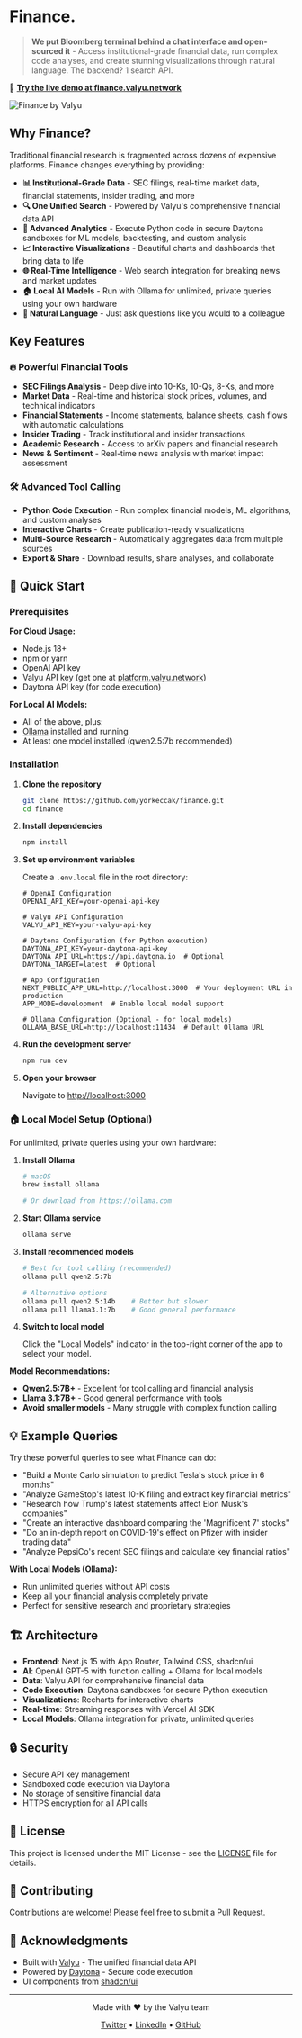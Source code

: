 # Finance.

> **We put Bloomberg terminal behind a chat interface and open-sourced it** - Access institutional-grade financial data, run complex code analyses, and create stunning visualizations through natural language. The backend? 1 search API.

🚀 **[Try the live demo at finance.valyu.network](https://finance.valyu.network)**

![Finance by Valyu](public/valyu.png)

## Why Finance?

Traditional financial research is fragmented across dozens of expensive platforms. Finance changes everything by providing:

- **📊 Institutional-Grade Data** - SEC filings, real-time market data, financial statements, insider trading, and more
- **🔍 One Unified Search** - Powered by Valyu's comprehensive financial data API
- **🐍 Advanced Analytics** - Execute Python code in secure Daytona sandboxes for ML models, backtesting, and custom analysis
- **📈 Interactive Visualizations** - Beautiful charts and dashboards that bring data to life
- **🌐 Real-Time Intelligence** - Web search integration for breaking news and market updates
- **🏠 Local AI Models** - Run with Ollama for unlimited, private queries using your own hardware
- **🎯 Natural Language** - Just ask questions like you would to a colleague

## Key Features

### 🔥 Powerful Financial Tools

- **SEC Filings Analysis** - Deep dive into 10-Ks, 10-Qs, 8-Ks, and more
- **Market Data** - Real-time and historical stock prices, volumes, and technical indicators  
- **Financial Statements** - Income statements, balance sheets, cash flows with automatic calculations
- **Insider Trading** - Track institutional and insider transactions
- **Academic Research** - Access to arXiv papers and financial research
- **News & Sentiment** - Real-time news analysis with market impact assessment

### 🛠️ Advanced Tool Calling

- **Python Code Execution** - Run complex financial models, ML algorithms, and custom analyses
- **Interactive Charts** - Create publication-ready visualizations
- **Multi-Source Research** - Automatically aggregates data from multiple sources
- **Export & Share** - Download results, share analyses, and collaborate

## 🚀 Quick Start

### Prerequisites

**For Cloud Usage:**
- Node.js 18+ 
- npm or yarn
- OpenAI API key
- Valyu API key (get one at [platform.valyu.network](https://platform.valyu.network))
- Daytona API key (for code execution)

**For Local AI Models:**
- All of the above, plus:
- [Ollama](https://ollama.com) installed and running
- At least one model installed (qwen2.5:7b recommended)

### Installation

1. **Clone the repository**
   ```bash
   git clone https://github.com/yorkeccak/finance.git
   cd finance
   ```

2. **Install dependencies**
   ```bash
   npm install
   ```

3. **Set up environment variables**
   
   Create a `.env.local` file in the root directory:
   ```env
   # OpenAI Configuration
   OPENAI_API_KEY=your-openai-api-key
   
   # Valyu API Configuration
   VALYU_API_KEY=your-valyu-api-key
   
   # Daytona Configuration (for Python execution)
   DAYTONA_API_KEY=your-daytona-api-key
   DAYTONA_API_URL=https://api.daytona.io  # Optional
   DAYTONA_TARGET=latest  # Optional
   
   # App Configuration
   NEXT_PUBLIC_APP_URL=http://localhost:3000  # Your deployment URL in production
   APP_MODE=development  # Enable local model support
   
   # Ollama Configuration (Optional - for local models)
   OLLAMA_BASE_URL=http://localhost:11434  # Default Ollama URL
   ```

4. **Run the development server**
   ```bash
   npm run dev
   ```

5. **Open your browser**
   
   Navigate to [http://localhost:3000](http://localhost:3000)

### 🏠 Local Model Setup (Optional)

For unlimited, private queries using your own hardware:

1. **Install Ollama**
   ```bash
   # macOS
   brew install ollama
   
   # Or download from https://ollama.com
   ```

2. **Start Ollama service**
   ```bash
   ollama serve
   ```

3. **Install recommended models**
   ```bash
   # Best for tool calling (recommended)
   ollama pull qwen2.5:7b
   
   # Alternative options
   ollama pull qwen2.5:14b    # Better but slower
   ollama pull llama3.1:7b    # Good general performance
   ```

4. **Switch to local model**
   
   Click the "Local Models" indicator in the top-right corner of the app to select your model.

**Model Recommendations:**
- **Qwen2.5:7B+** - Excellent for tool calling and financial analysis
- **Llama 3.1:7B+** - Good general performance with tools
- **Avoid smaller models** - Many struggle with complex function calling

## 💡 Example Queries

Try these powerful queries to see what Finance can do:

- "Build a Monte Carlo simulation to predict Tesla's stock price in 6 months"
- "Analyze GameStop's latest 10-K filing and extract key financial metrics"
- "Research how Trump's latest statements affect Elon Musk's companies"
- "Create an interactive dashboard comparing the 'Magnificent 7' stocks"
- "Do an in-depth report on COVID-19's effect on Pfizer with insider trading data"
- "Analyze PepsiCo's recent SEC filings and calculate key financial ratios"

**With Local Models (Ollama):**
- Run unlimited queries without API costs
- Keep all your financial analysis completely private
- Perfect for sensitive research and proprietary strategies

## 🏗️ Architecture

- **Frontend**: Next.js 15 with App Router, Tailwind CSS, shadcn/ui
- **AI**: OpenAI GPT-5 with function calling + Ollama for local models
- **Data**: Valyu API for comprehensive financial data
- **Code Execution**: Daytona sandboxes for secure Python execution
- **Visualizations**: Recharts for interactive charts
- **Real-time**: Streaming responses with Vercel AI SDK
- **Local Models**: Ollama integration for private, unlimited queries

## 🔒 Security

- Secure API key management
- Sandboxed code execution via Daytona
- No storage of sensitive financial data
- HTTPS encryption for all API calls

## 📝 License

This project is licensed under the MIT License - see the [LICENSE](LICENSE) file for details.

## 🤝 Contributing

Contributions are welcome! Please feel free to submit a Pull Request.

## 🙏 Acknowledgments

- Built with [Valyu](https://platform.valyu.network) - The unified financial data API
- Powered by [Daytona](https://daytona.io) - Secure code execution
- UI components from [shadcn/ui](https://ui.shadcn.com)

---

<p align="center">
  Made with ❤️ by the Valyu team
</p>

<p align="center">
  <a href="https://twitter.com/ValyuNetwork">Twitter</a> •
  <a href="https://www.linkedin.com/company/valyu-network">LinkedIn</a> •
  <a href="https://github.com/yorkeccak/finance">GitHub</a>
</p>
